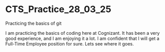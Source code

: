 # CTS_Practice_28_03_25
Practicing the basics of git

I am practicing the basics of coding here at Cognizant. It has been a very good experience, and I am enjoying it a lot. I am confident that I will get a Full-Time Employee position for sure.
Lets see where it goes.